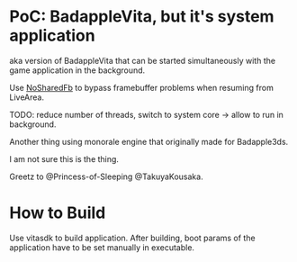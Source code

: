 # PoC: BadappleVita, but it's system application

aka version of BadappleVita that can be started simultaneously with the game application in the background.

Use [NoSharedFb](https://github.com/GrapheneCt/NoSharedFb) to bypass framebuffer problems when resuming from LiveArea.

TODO: reduce number of threads, switch to system core -> allow to run in background.

Another thing using monorale engine that originally made for Badapple3ds.

I am not sure this is the thing.

Greetz to @Princess-of-Sleeping @TakuyaKousaka.

# How to Build

Use vitasdk to build application. After building, boot params of the application have to be set manually in executable.
